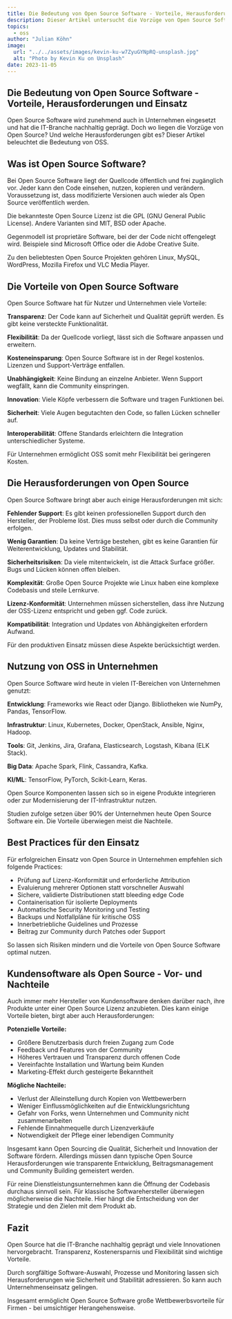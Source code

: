 ```yaml
---
title: Die Bedeutung von Open Source Software - Vorteile, Herausforderungen und Einsatz
description: Dieser Artikel untersucht die Vorzüge von Open Source Software sowie Herausforderungen. Zudem wird die Rolle von Open Source in der IT-Branche beleuchtet.
topics:
  - oss
author: "Julian Köhn"
image:
  url: "../../assets/images/kevin-ku-w7ZyuGYNpRQ-unsplash.jpg"
  alt: "Photo by Kevin Ku on Unsplash"
date: 2023-11-05
---
```


## Die Bedeutung von Open Source Software - Vorteile, Herausforderungen und Einsatz

Open Source Software wird zunehmend auch in Unternehmen eingesetzt und hat die IT-Branche nachhaltig geprägt. Doch wo liegen die Vorzüge von Open Source? Und welche Herausforderungen gibt es? Dieser Artikel beleuchtet die Bedeutung von OSS.

## Was ist Open Source Software?

Bei Open Source Software liegt der Quellcode öffentlich und frei zugänglich vor. Jeder kann den Code einsehen, nutzen, kopieren und verändern. Voraussetzung ist, dass modifizierte Versionen auch wieder als Open Source veröffentlich werden.

Die bekannteste Open Source Lizenz ist die GPL (GNU General Public License). Andere Varianten sind MIT, BSD oder Apache.

Gegenmodell ist proprietäre Software, bei der der Code nicht offengelegt wird. Beispiele sind Microsoft Office oder die Adobe Creative Suite. 

Zu den beliebtesten Open Source Projekten gehören Linux, MySQL, WordPress, Mozilla Firefox und VLC Media Player.

## Die Vorteile von Open Source Software

Open Source Software hat für Nutzer und Unternehmen viele Vorteile:

**Transparenz**: Der Code kann auf Sicherheit und Qualität geprüft werden. Es gibt keine versteckte Funktionalität.

**Flexibilität**: Da der Quellcode vorliegt, lässt sich die Software anpassen und erweitern.

**Kosteneinsparung**: Open Source Software ist in der Regel kostenlos. Lizenzen und Support-Verträge entfallen.

**Unabhängigkeit**: Keine Bindung an einzelne Anbieter. Wenn Support wegfällt, kann die Community einspringen.

**Innovation**: Viele Köpfe verbessern die Software und tragen Funktionen bei.

**Sicherheit**: Viele Augen begutachten den Code, so fallen Lücken schneller auf.

**Interoperabilität**: Offene Standards erleichtern die Integration unterschiedlicher Systeme.

Für Unternehmen ermöglicht OSS somit mehr Flexibilität bei geringeren Kosten.

## Die Herausforderungen von Open Source

Open Source Software bringt aber auch einige Herausforderungen mit sich:

**Fehlender Support**: Es gibt keinen professionellen Support durch den Hersteller, der Probleme löst. Dies muss selbst oder durch die Community erfolgen.

**Wenig Garantien**: Da keine Verträge bestehen, gibt es keine Garantien für Weiterentwicklung, Updates und Stabilität.

**Sicherheitsrisiken**: Da viele mitentwickeln, ist die Attack Surface größer. Bugs und Lücken können offen bleiben.

**Komplexität**: Große Open Source Projekte wie Linux haben eine komplexe Codebasis und steile Lernkurve.

**Lizenz-Konformität**: Unternehmen müssen sicherstellen, dass ihre Nutzung der OSS-Lizenz entspricht und geben ggf. Code zurück.

**Kompatibilität**: Integration und Updates von Abhängigkeiten erfordern Aufwand.

Für den produktiven Einsatz müssen diese Aspekte berücksichtigt werden.

## Nutzung von OSS in Unternehmen

Open Source Software wird heute in vielen IT-Bereichen von Unternehmen genutzt:

**Entwicklung**: Frameworks wie React oder Django. Bibliotheken wie NumPy, Pandas, TensorFlow.

**Infrastruktur**: Linux, Kubernetes, Docker, OpenStack, Ansible, Nginx, Hadoop.

**Tools**: Git, Jenkins, Jira, Grafana, Elasticsearch, Logstash, Kibana (ELK Stack).

**Big Data**: Apache Spark, Flink, Cassandra, Kafka.

**KI/ML**: TensorFlow, PyTorch, Scikit-Learn, Keras.

Open Source Komponenten lassen sich so in eigene Produkte integrieren oder zur Modernisierung der IT-Infrastruktur nutzen.

Studien zufolge setzen über 90% der Unternehmen heute Open Source Software ein. Die Vorteile überwiegen meist die Nachteile.

## Best Practices für den Einsatz

Für erfolgreichen Einsatz von Open Source in Unternehmen empfehlen sich folgende Practices:

- Prüfung auf Lizenz-Konformität und erforderliche Attribution
- Evaluierung mehrerer Optionen statt vorschneller Auswahl
- Sichere, validierte Distributionen statt bleeding edge Code
- Containerisation für isolierte Deployments
- Automatische Security Monitoring und Testing
- Backups und Notfallpläne für kritische OSS
- Innerbetriebliche Guidelines und Prozesse 
- Beitrag zur Community durch Patches oder Support

So lassen sich Risiken mindern und die Vorteile von Open Source Software optimal nutzen.

## Kundensoftware als Open Source - Vor- und Nachteile

Auch immer mehr Hersteller von Kundensoftware denken darüber nach, ihre Produkte unter einer Open Source Lizenz anzubieten. Dies kann einige Vorteile bieten, birgt aber auch Herausforderungen:

**Potenzielle Vorteile:**

- Größere Benutzerbasis durch freien Zugang zum Code
- Feedback und Features von der Community
- Höheres Vertrauen und Transparenz durch offenen Code
- Vereinfachte Installation und Wartung beim Kunden
- Marketing-Effekt durch gesteigerte Bekanntheit

**Mögliche Nachteile:**

- Verlust der Alleinstellung durch Kopien von Wettbewerbern
- Weniger Einflussmöglichkeiten auf die Entwicklungsrichtung
- Gefahr von Forks, wenn Unternehmen und Community nicht zusammenarbeiten
- Fehlende Einnahmequelle durch Lizenzverkäufe
- Notwendigkeit der Pflege einer lebendigen Community

Insgesamt kann Open Sourcing die Qualität, Sicherheit und Innovation der Software fördern. Allerdings müssen dann typische Open Source Herausforderungen wie transparente Entwicklung, Beitragsmanagement und Community Building gemeistert werden.

Für reine Dienstleistungsunternehmen kann die Öffnung der Codebasis durchaus sinnvoll sein. Für klassische Softwarehersteller überwiegen möglicherweise die Nachteile. Hier hängt die Entscheidung von der Strategie und den Zielen mit dem Produkt ab.

## Fazit

Open Source hat die IT-Branche nachhaltig geprägt und viele Innovationen hervorgebracht. Transparenz, Kostenersparnis und Flexibilität sind wichtige Vorteile.

Durch sorgfältige Software-Auswahl, Prozesse und Monitoring lassen sich Herausforderungen wie Sicherheit und Stabilität adressieren. So kann auch Unternehmenseinsatz gelingen.

Insgesamt ermöglicht Open Source Software große Wettbewerbsvorteile für Firmen - bei umsichtiger Herangehensweise.